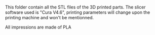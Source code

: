 This folder contain all the STL files of the 3D printed parts. The slicer software used is "Cura V4.6", printing parameters will change upon the printing machine and won't be mentionned.

All impressions are made of PLA
